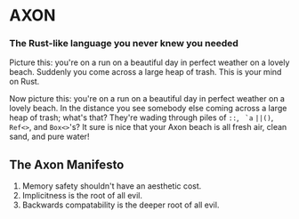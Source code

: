 # AXON

### The Rust-like language you never knew you needed

Picture this: you're on a run on a beautiful day in perfect weather on a lovely beach. Suddenly you come across a large
heap of trash. This is your mind on Rust.

Now picture this: you're on a run on a beautiful day in perfect weather on a lovely beach. In the distance you see
somebody else coming across a large heap of trash; what's that? They're wading through piles of `::`, `` `a`` `||()`, `
Ref<>`, and `Box<>`'s? It sure is nice that your Axon beach is all fresh air, clean sand, and pure water!

## The Axon Manifesto

1. Memory safety shouldn't have an aesthetic cost.
2. Implicitness is the root of all evil.
3. Backwards compatability is the deeper root of all evil.